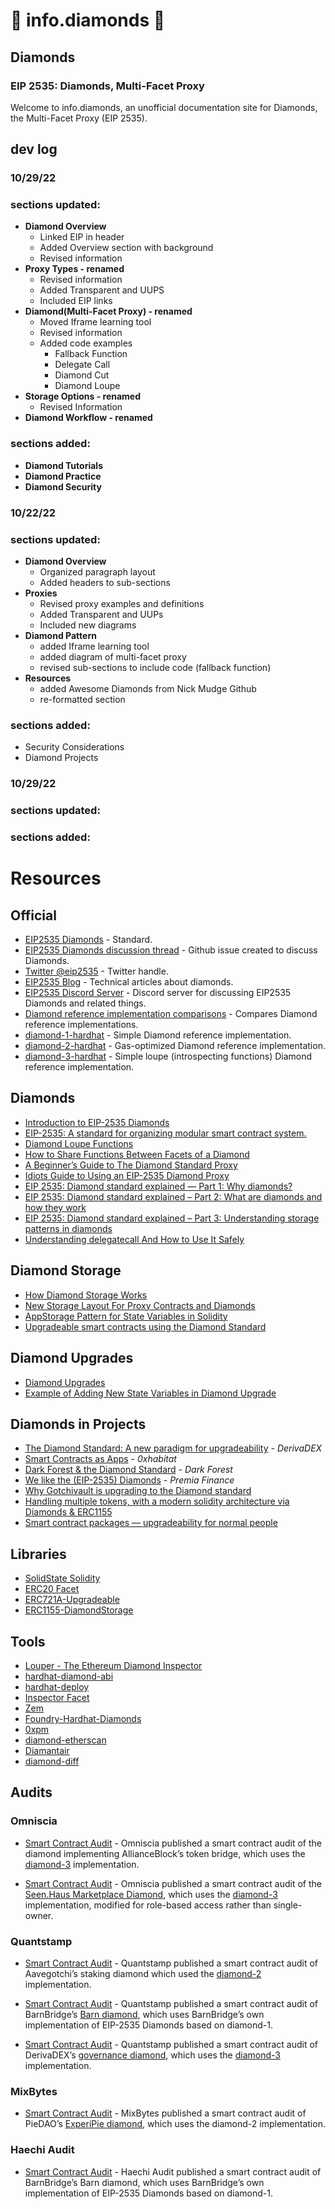 # 💎 **info.diamonds** 💎

## **Diamonds**
### **EIP 2535: Diamonds, Multi-Facet Proxy**
Welcome to info.diamonds, an unofficial documentation site for Diamonds, the Multi-Facet Proxy (EIP 2535).

## dev log

### 10/29/22

### sections updated:

- **Diamond Overview**
    - Linked EIP in header
    - Added Overview section with background
    - Revised information
- **Proxy Types - renamed**
    - Revised information
    - Added Transparent and UUPS
    - Included EIP links
- **Diamond(Multi-Facet Proxy) - renamed**
    - Moved Iframe learning tool
    - Revised information
    - Added code examples
        - Fallback Function
        - Delegate Call
        - Diamond Cut
        - Diamond Loupe
- **Storage Options - renamed**
    - Revised Information
- **Diamond Workflow - renamed**

### sections added:

- **Diamond Tutorials**
- **Diamond Practice**
- **Diamond Security**

### 10/22/22

### **sections** **updated**:

- **Diamond Overview**
    - Organized paragraph layout
    - Added headers to sub-sections
- **Proxies**
    - Revised proxy examples and definitions
    - Added Transparent and UUPs
    - Included new diagrams
- **Diamond Pattern**
    - added Iframe learning tool
    - added diagram of multi-facet proxy
    - revised sub-sections to include code (fallback function)
- **Resources**
    - added Awesome Diamonds from Nick Mudge Github
    - re-formatted section

### **sections added:**

- Security Considerations
- Diamond Projects

### 10/29/22

### sections updated:

### sections added:

# **Resources**

## **Official**

* [EIP2535 Diamonds](https://eips.ethereum.org/EIPS/eip-2535) - Standard.
* [EIP2535 Diamonds discussion thread](https://github.com/ethereum/EIPs/issues/2535) - Github issue created to discuss Diamonds.
* [Twitter @eip2535](https://twitter.com/eip2535) - Twitter handle.
* [EIP2535 Blog](https://eip2535diamonds.substack.com/) - Technical articles about diamonds.
* [EIP2535 Discord Server](https://discord.gg/kQewPw2) - Discord server for discussing EIP2535 Diamonds and related things.
* [Diamond reference implementation comparisons](https://github.com/mudgen/diamond) - Compares Diamond reference implementations.
* [diamond-1-hardhat](https://github.com/mudgen/diamond-1-hardhat) - Simple Diamond reference implementation.
* [diamond-2-hardhat](https://github.com/mudgen/diamond-2-hardhat) - Gas-optimized Diamond reference implementation.
* [diamond-3-hardhat](https://github.com/mudgen/diamond-3-hardhat) - Simple loupe (introspecting functions) Diamond reference implementation.

## **Diamonds**

* [Introduction to EIP-2535 Diamonds](https://eip2535diamonds.substack.com/p/introduction-to-the-diamond-standard?s=w) 
* [EIP-2535: A standard for organizing modular smart contract system.](https://soliditydeveloper.com/eip-2535) 
* [Diamond Loupe Functions](https://dev.to/mudgen/why-loupe-functions-for-diamonds-1kc3) 
* [How to Share Functions Between Facets of a Diamond](https://eip2535diamonds.substack.com/p/how-to-share-functions-between-facets?s=w)
* [A Beginner’s Guide to The Diamond Standard Proxy](https://blessingemah.medium.com/a-beginners-guide-to-the-diamond-standard-proxy-b57076365403) 
* [Idiots Guide to Using an EIP-2535 Diamond Proxy](https://andrewedwards.substack.com/p/coming-soon)
* [EIP 2535: Diamond standard explained — Part 1: Why diamonds?](https://bitsbyblocks.com/eip-2535-diamond-standard-explained-part-1-why-diamonds/)
* [EIP 2535: Diamond standard explained – Part 2: What are diamonds and how they work](https://bitsbyblocks.com/eip-2535-diamond-standard-explained-part-2-what-are-diamonds-and-how-they-work/)
* [EIP 2535: Diamond standard explained – Part 3: Understanding storage patterns in diamonds](https://bitsbyblocks.com/eip-2535-diamond-standard-explained-part-3-understanding-storage-patterns-in-diamonds/)
* [Understanding delegatecall And How to Use It Safely](https://eip2535diamonds.substack.com/p/understanding-delegatecall-and-how)

## **Diamond Storage**

* [How Diamond Storage Works](https://dev.to/mudgen/how-diamond-storage-works-90e)
* [New Storage Layout For Proxy Contracts and Diamonds](https://medium.com/1milliondevs/new-storage-layout-for-proxy-contracts-and-diamonds-98d01d0eadb)
* [AppStorage Pattern for State Variables in Solidity](https://eip2535diamonds.substack.com/p/appstorage-pattern-for-state-variables?s=w)
* [Upgradeable smart contracts using the Diamond Standard](https://hiddentao.com/archives/2020/05/28/upgradeable-smart-contracts-using-diamond-standard)

## **Diamond Upgrades**

* [Diamond Upgrades](https://eip2535diamonds.substack.com/p/diamond-upgrades?s=w)
* [Example of Adding New State Variables in Diamond Upgrade](https://eip2535diamonds.substack.com/p/example-of-a-diamond-upgrade?s=w)

## **Diamonds in Projects**
* [The Diamond Standard: A new paradigm for upgradeability](https://medium.com/derivadex/the-diamond-standard-a-new-paradigm-for-upgradeability-569121a08954) - *DerivaDEX*
* [Smart Contracts as Apps](https://0xhabitat.substack.com/p/33) - *0xhabitat*
* [Dark Forest & the Diamond Standard](https://blog.zkga.me/dark-forest-and-the-diamond-standard) - *Dark Forest* 
* [We like the (EIP-2535) Diamonds](https://blog.premia.finance/we-like-the-eip-2535-diamonds-90184b2e6741) - *Premia Finance*
* [Why Gotchivault is upgrading to the Diamond standard](https://medium.com/@bearded.eth/diamonds-are-a-proxys-best-friends-c302cca82203) 
* [Handling multiple tokens, with a modern solidity architecture via Diamonds & ERC1155](https://dev.to/nohehf/handling-multiple-tokens-with-a-modern-solidity-architecture-via-diamonds-erc1155-1h7e)
* [Smart contract packages — upgradeability for normal people](https://medium.com/@tjvs/smart-contract-packages-upgradeability-for-normal-people-8646e817e196)

## **Libraries**

* [SolidState Solidity](https://github.com/solidstate-network/solidstate-solidity) 
* [ERC20 Facet](https://github.com/danfinlay/erc20-diamond-facet)
* [ERC721A-Upgradeable](https://github.com/chiru-labs/ERC721A-Upgradeable)
* [ERC1155-DiamondStorage](https://github.com/rachit2501/ERC1155-Diamond)

## **Tools**
* [Louper - The Ethereum Diamond Inspector](https://louper.dev/) 
* [hardhat-diamond-abi](https://github.com/projectsophon/hardhat-diamond-abi)
* [hardhat-deploy](https://github.com/wighawag/hardhat-deploy#builtin-in-support-for-diamonds-eip2535) 
* [Inspector Facet](https://github.com/bugout-dev/inspector-facet)
* [Zem](https://github.com/anders-torbjornsen/zem) 
* [Foundry-Hardhat-Diamonds](https://github.com/Timidan/Foundry-Hardhat-Diamonds) 
* [0xpm](https://0xpm.app/) 
* [diamond-etherscan](https://github.com/zdenham/diamond-etherscan) 
* [Diamantair](https://diamantaire.xyz/)
* [diamond-diff](https://www.npmjs.com/package/diamond-diff) 


## **Audits**

### **Omniscia**

*  [Smart Contract Audit](https://omniscia.io/alliance-block-multitoken-bridge/) - Omniscia published a smart contract audit of the diamond implementing AllianceBlock’s token bridge, which uses the [diamond-3](https://github.com/mudgen/diamond-3-hardhat) implementation.

*  [Smart Contract Audit](https://omniscia.io/seen-haus-nft-auction-sales/) - Omniscia published a smart contract audit of the [Seen.Haus Marketplace Diamond](https://github.com/seen-haus/seen-contracts), which uses the [diamond-3](https://github.com/mudgen/diamond-3-hardhat) implementation, modified for role-based access rather than single-owner.

### **Quantstamp**

* [Smart Contract Audit](https://certificate.quantstamp.com/full/aavegotchi-ghst-staking) - Quantstamp published a smart contract audit of Aavegotchi’s staking diamond which used the [diamond-2](https://github.com/mudgen/diamond-2-hardhat) implementation.

* [Smart Contract Audit](https://raw.githubusercontent.com/BarnBridge/BarnBridge-PM/master/audits/BarnBridge%20DAO%20audit%20by%20Quanstamp.pdf) - Quantstamp published a smart contract audit of BarnBridge’s [Barn diamond](https://github.com/BarnBridge/BarnBridge-Barn), which uses BarnBridge’s own implementation of EIP-2535 Diamonds based on diamond-1.

* [Smart Contract Audit](https://certificate.quantstamp.com/full/deriva-dex) - Quantstamp published a smart contract audit of DerivaDEX’s [governance diamond](https://gitlab.com/derivadex/dips/-/tree/master/packages/protocol/contracts), which uses the [diamond-3](https://github.com/mudgen/diamond-3-hardhat) implementation.
### **MixBytes**

* [Smart Contract Audit](https://github.com/pie-dao/audits/blob/main/Mixbytes%20-%20ExperiPie_Smart_Contrac%202020-12-11.pdf) - MixBytes published a smart contract audit of PieDAO’s [ExperiPie diamond](https://github.com/pie-dao/initialisable-diamond), which uses the diamond-2 implementation.

### **Haechi Audit**

* [Smart Contract Audit](https://github.com/BarnBridge/BarnBridge-Barn) - Haechi Audit published a smart contract audit of BarnBridge’s Barn diamond, which uses BarnBridge’s own implementation of EIP-2535 Diamonds based on diamond-1.

